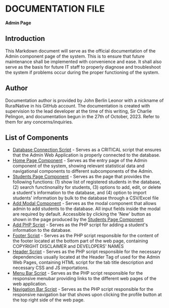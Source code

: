 # DOCUMENTATION FILE

**Admin Page**

## Introduction

This Markdown document will serve as the official documentation of the Admin component page of the system. This is to ensure that future maintenance shall be implemented with convenience and ease. It shall also serve as the basis for future IT staff to properly diagnose and troubleshoot the system if problems occur during the proper functioning of the system.

## Author

Documentation author is provided by John Berlin Leonor with a nickname of RuralNative in his GitHub account. The documentation is created with supervision to the lead developer at the time of this writing, Sir Charlie Pelingon, and documentation begun in the 27th of October, 2023.
Refer to them for any concerns/inquiries.

## List of Components

- [Database Connection Script](includes\conn.php) - Serves as a CRITICAL script that ensures that the Admin Web Application is properly connected to the database.
- [Home Page Component](home.php) - Serves as the entry page of the Admin component of the system, showing relevant statistical data and navigational components to different subcomponents of the Admin.
- [Students Page Component](1index.php) - Serves as the page that provides the following functions: (1) show list of registered students in the database, (2) search functinonality for students, (3) options to add, edit, or delete a student's information to the database, and (4) option to import students' information by bulk to the database through a CSV/Excel file
- [Add Modal Component](add_modal.php) - Serves as the modal component that allows admin to add students to the database. All input fields inside the modal are required by default. Accessible by clicking the 'New' button as shown in the page produced by the [Students Page Component](1index.php)
- [Add PHP Script](add.php) - Serves as the PHP script for adding a student's information to the database.
- [Footer Script](includes\footer.php) - Serves as the PHP script responsible for the content of the footer located at the bottom part of the web page, containing COPYRIGHT DISCLAIMER and DEVELOPERS' NAMES
- [Header Script](includes\header.php) - Serves as the PHP script responsible for the necessary dependencies usually located at the Header Tag of used for the Admin Web Pages, containing HTML script for the tab title description and necessary CSS and JS importations.
- [Menu Bar Script](includes\menubar.php) - Serves as the PHP script responsible for the responsive menubar providing links to the different web pages of the web application.
- [Navigation Bar Script](includes\navbar.php) - Serves as the PHP script responsible for the responsive navigation bar that shows upon clicking the profile button at the top right side of the web page.
